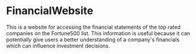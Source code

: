 # FinancialWebsite

This is a website for accessing the financial statements of the top rated companies on the Fortune500 list. This information is useful because it can potentially give users a better understanding of a company's financials which can influence investment decisions.
